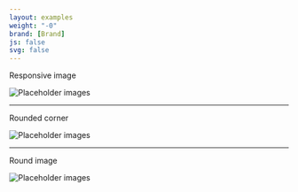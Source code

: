 ```yaml
---
layout: examples
weight: "-0"
brand: [Brand]
js: false
svg: false
---
```


<p>Responsive image</p>
<img class="img-responsive" src="/[Brand]/assets/img/testimage1.jpg" alt="Placeholder images">

<hr>
<p>Rounded corner</p>

<img class="img-rounded" src="/[Brand]/assets/img/testimage2.jpg" alt="Placeholder images">

<hr>
<p>Round image</p>

<img class="img-circle" src="/[Brand]/assets/img/testimage3.jpg" alt="Placeholder images">